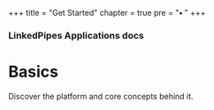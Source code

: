 +++
title = "Get Started"
chapter = true
pre = "<b>• </b>"
+++

### LinkedPipes Applications docs

# Basics

Discover the platform and core concepts behind it.
